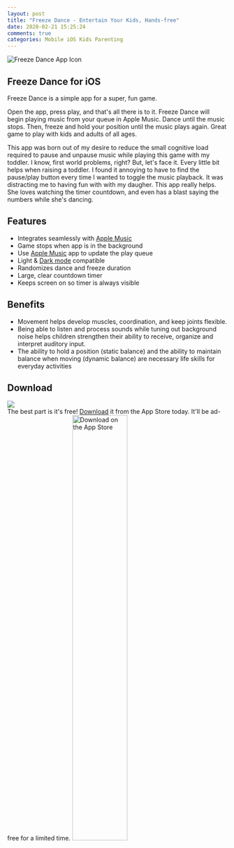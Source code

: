 ```yaml
---
layout: post
title: "Freeze Dance - Entertain Your Kids, Hands-free"
date: 2020-02-21 15:25:24
comments: true
categories: Mobile iOS Kids Parenting
---
```


![Freeze Dance App Icon](/blog/images/freezedance1200x1200.jpg)

## Freeze Dance for iOS
Freeze Dance is a simple app for a super, fun game.

Open the app, press play, and that's all there is to it. Freeze Dance will begin playing music from your queue in Apple Music. Dance until the music stops. Then, freeze and hold your position until the music plays again. Great game to play with kids and adults of all ages.

This app was born out of my desire to reduce the small cognitive load required to pause and unpause music while playing this game with my toddler. I know, first world problems, right? But, let's face it. Every little bit helps when raising a toddler. I found it annoying to have to find the pause/play button every time I wanted to toggle the music playback. It was distracting me to having fun with with my daugher. This app really helps. She loves watching the timer countdown, and even has a blast saying the numbers while she's dancing.

## Features
- Integrates seamlessly with [Apple Music](https://music.apple.com/)
- Game stops when app is in the background
- Use [Apple Music](https://music.apple.com/) app to update the play queue
- Light & [Dark mode](https://www.cnet.com/health/why-you-should-you-use-dark-mode-on-the-iphone/) compatible
- Randomizes dance and freeze duration
- Large, clear countdown timer
- Keeps screen on so timer is always visible

## Benefits
- Movement helps develop muscles, coordination, and keep joints flexible.
- Being able to listen and process sounds while tuning out background noise helps children strengthen their ability to receive, organize and interpret auditory input.
- The ability to hold a position (static balance) and the ability to maintain balance when moving (dynamic balance) are necessary life skills for everyday activities

## Download
<div class='clearfix'>
<img src='/blog/images/freezedance-freeze.png' class="center col col-5" />
<div class="col col-7 p3">The best part is it's free! <a href='https://apps.apple.com/ca/app/freeze-dance/id1554016194?itsct=apps_box&itscg=30200'>Download</a> it from the App Store today. It'll be ad-free for a limited time.
<a href="https://apps.apple.com/ca/app/freeze-dance/id1554016194?itsct=apps_box&amp;itscg=30200"><img class='p3' style='width: 50%;' src="https://tools.applemediaservices.com/api/badges/download-on-the-app-store/black/en-US?size=250x83&amp;releaseDate=1613779200&h=d0560e1608e5851cb40eda56757173c2" alt="Download on the App Store"></a></div> 
</div>
